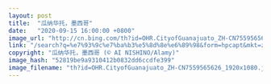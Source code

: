 ```yaml
---
layout: post
title:  "瓜纳华托，墨西哥"
date:   "2020-09-15 16:00:00 +0800"
image_url: "http://cn.bing.com/th?id=OHR.CityofGuanajuato_ZH-CN7559565626_1920x1080.jpg&rf=LaDigue_1920x1080.jpg&pid=hp"
link: "/search?q=%e7%93%9c%e7%ba%b3%e5%8d%8e%e6%89%98&form=hpcapt&mkt=zh-cn"
copyright: "瓜纳华托，墨西哥 (© AI NISHINO/Alamy)"
image_hash: "52819be9a9310412b0832dd6ccdfe399"
image_filename: "th?id=OHR.CityofGuanajuato_ZH-CN7559565626_1920x1080.jpg&rf=LaDigue_1920x1080.jpg&pid=hp"
---
```

